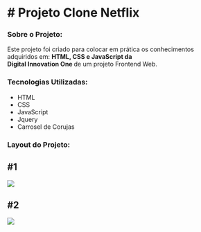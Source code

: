 # # Projeto Clone Netflix 

<h3> Sobre o Projeto:</h3>
  Este projeto foi criado para colocar em prática os conhecimentos adquiridos em: <b> HTML, CSS e JavaScript da <br> Digital Innovation One </b> de um projeto Frontend Web.
  
  
  <h3> Tecnologias Utilizadas: </h3>
  <ul>
    <li> HTML </li>
    <li> CSS </li>
    <li> JavaScript </li>
    <li> Jquery </li>
    <li> Carrosel de Corujas </li>
  </ul>
  
  <h3> Layout do Projeto: <h3>
  <h2> #1 </h2>
  <img src = "https://user-images.githubusercontent.com/95240740/156371539-6aa4c2e2-22a9-4cc2-9b25-4b7061592408.JPG"
>
   <h2> #2 </h2>
  <img src = "https://user-images.githubusercontent.com/95240740/156371642-3f93a5b2-7d6a-4cbe-b673-b2f4331a5f9f.JPG"
>
